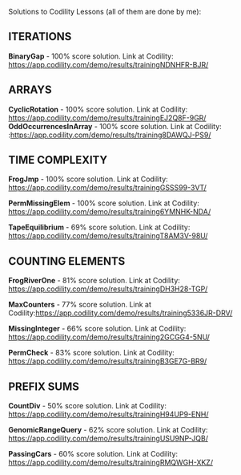 Solutions to Codility Lessons (all of them are done by me):

## ITERATIONS

**BinaryGap** - 100% score solution. Link at Codility: https://app.codility.com/demo/results/trainingNDNHFR-BJR/
## ARRAYS

**CyclicRotation** - 100% score solution. Link at Codility: https://app.codility.com/demo/results/trainingEJ2Q8F-9GR/
**OddOccurrencesInArray** - 100% score solution. Link at Codility: :https://app.codility.com/demo/results/training8DAWQJ-PS9/
## TIME COMPLEXITY

**FrogJmp** - 100% score solution. Link at Codility: https://app.codility.com/demo/results/trainingGSSS99-3VT/

**PermMissingElem** - 100% score solution. Link at Codility: https://app.codility.com/demo/results/training6YMNHK-NDA/

**TapeEquilibrium** - 69% score solution. Link at Codility: https://app.codility.com/demo/results/trainingT8AM3V-98U/
## COUNTING ELEMENTS

**FrogRiverOne** - 81% score solution. Link at Codility: https://app.codility.com/demo/results/trainingDH3H28-TGP/

**MaxCounters** - 77% score solution. Link at Codility:https://app.codility.com/demo/results/training5336JR-DRV/

**MissingInteger** - 66% score solution. Link at Codility: https://app.codility.com/demo/results/training2GCGG4-5NU/

**PermCheck** - 83% score solution. Link at Codility: https://app.codility.com/demo/results/trainingB3GE7G-BR9/
## PREFIX SUMS

**CountDiv** - 50% score solution. Link at Codility: https://app.codility.com/demo/results/trainingH94UP9-ENH/

**GenomicRangeQuery** - 62% score solution. Link at Codility: https://app.codility.com/demo/results/trainingUSU9NP-JQB/

**PassingCars** - 60% score solution. Link at Codility: https://app.codility.com/demo/results/trainingRMQWGH-XKZ/
